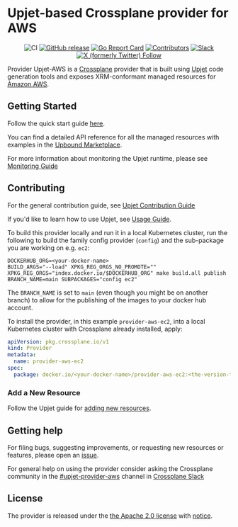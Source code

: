 <!--
SPDX-FileCopyrightText: 2023 The Crossplane Authors <https://crossplane.io>

SPDX-License-Identifier: CC-BY-4.0
-->

# Upjet-based Crossplane provider for AWS

<div style="text-align: center;">

![CI](https://github.com/crossplane-contrib/provider-upjet-aws/workflows/CI/badge.svg)
[![GitHub release](https://img.shields.io/github/release/crossplane-contrib/provider-upjet-aws/all.svg)](https://github.com/crossplane-contrib/provider-upjet-aws/releases)
[![Go Report Card](https://goreportcard.com/badge/github.com/crossplane-contrib/provider-upjet-aws)](https://goreportcard.com/report/github.com/crossplane-contrib/provider-upjet-aws)
[![Contributors](https://img.shields.io/github/contributors/crossplane-contrib/provider-upjet-aws)](https://github.com/crossplane-contrib/provider-upjet-aws/graphs/contributors)
[![Slack](https://img.shields.io/badge/Slack-4A154B?logo=slack)](https://crossplane.slack.com/archives/C05E0UE46S2)
[![X (formerly Twitter) Follow](https://img.shields.io/twitter/follow/crossplane_io)](https://twitter.com/crossplane_io)

</div>

Provider Upjet-AWS is a [Crossplane](https://crossplane.io/) provider that is
built using [Upjet](https://github.com/crossplane/upjet) code
generation tools and exposes XRM-conformant managed resources for
[Amazon AWS](https://aws.amazon.com/).

## Getting Started

Follow the quick start
guide [here](https://marketplace.upbound.io/providers/upbound/provider-aws/latest/docs/quickstart).

You can find a detailed API reference for all the managed resources with examples in
the [Upbound Marketplace](https://marketplace.upbound.io/providers/upbound/provider-aws/latest/managed-resources).

For more information about monitoring the Upjet runtime, please
see [Monitoring Guide](https://github.com/crossplane/upjet/blob/main/docs/monitoring.md)

## Contributing

For the general contribution guide,
see [Upjet Contribution Guide](https://github.com/crossplane/upjet/blob/main/CONTRIBUTING.md)

If you'd like to learn how to use Upjet, see [Usage Guide](https://github.com/crossplane/upjet/tree/main/docs).

To build this provider locally and run it in a local Kubernetes cluster, run the
following to build the family config provider (`config`) and the sub-package you are working on e.g. `ec2`:

```shell
DOCKERHUB_ORG=<your-docker-name>
BUILD_ARGS="--load" XPKG_REG_ORGS_NO_PROMOTE="" XPKG_REG_ORGS="index.docker.io/$DOCKERHUB_ORG" make build.all publish BRANCH_NAME=main SUBPACKAGES="config ec2"
```

The `BRANCH_NAME` is set to `main` (even though you might be on another branch) to allow
for the publishing of the images to your docker hub account.

To install the provider, in this example `provider-aws-ec2`, into a local Kubernetes cluster with Crossplane already
installed, apply:

```yaml
apiVersion: pkg.crossplane.io/v1
kind: Provider
metadata:
  name: provider-aws-ec2
spec:
  package: docker.io/<your-docker-name>/provider-aws-ec2:<the-version-taken-from-the-output-of-the-previous-command>
```

### Add a New Resource

Follow the Upjet guide
for [adding new resources](https://github.com/crossplane/upjet/blob/main/docs/adding-new-resource.md).

## Getting help

For filing bugs, suggesting improvements, or requesting new resources or features, please
open an [issue](https://github.com/crossplane-contrib/provider-upjet-aws/issues/new/choose).

For general help on using the provider consider asking the Crossplane community in the
[#upjet-provider-aws](https://crossplane.slack.com/archives/C05E0UE46S2) channel in
[Crossplane Slack](https://slack.crossplane.io)

## License

The provider is released under the [the Apache 2.0 license](LICENSE) with [notice](NOTICE).

